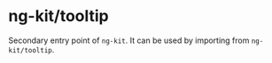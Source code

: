 # ng-kit/tooltip

Secondary entry point of `ng-kit`. It can be used by importing from `ng-kit/tooltip`.
